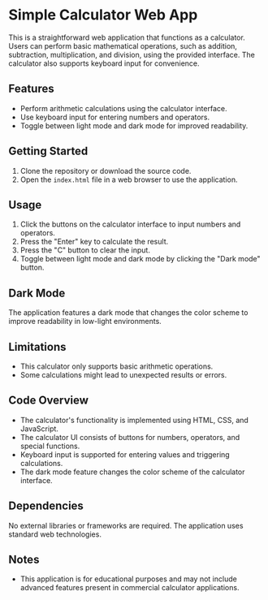 # Simple Calculator Web App

This is a straightforward web application that functions as a calculator. Users can perform basic mathematical operations, such as addition, subtraction, multiplication, and division, using the provided interface. The calculator also supports keyboard input for convenience.

## Features

- Perform arithmetic calculations using the calculator interface.
- Use keyboard input for entering numbers and operators.
- Toggle between light mode and dark mode for improved readability.

## Getting Started

1. Clone the repository or download the source code.
2. Open the `index.html` file in a web browser to use the application.

## Usage

1. Click the buttons on the calculator interface to input numbers and operators.
2. Press the "Enter" key to calculate the result.
3. Press the "C" button to clear the input.
4. Toggle between light mode and dark mode by clicking the "Dark mode" button.

## Dark Mode

The application features a dark mode that changes the color scheme to improve readability in low-light environments.

## Limitations

- This calculator only supports basic arithmetic operations.
- Some calculations might lead to unexpected results or errors.

## Code Overview

- The calculator's functionality is implemented using HTML, CSS, and JavaScript.
- The calculator UI consists of buttons for numbers, operators, and special functions.
- Keyboard input is supported for entering values and triggering calculations.
- The dark mode feature changes the color scheme of the calculator interface.

## Dependencies

No external libraries or frameworks are required. The application uses standard web technologies.

## Notes

- This application is for educational purposes and may not include advanced features present in commercial calculator applications.
